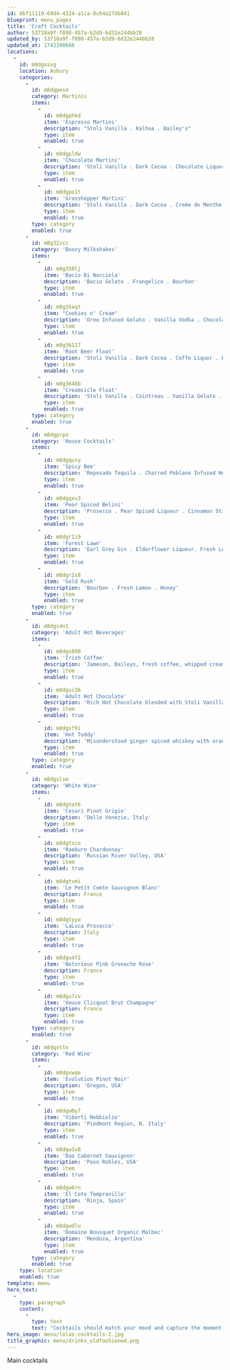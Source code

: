 ```yaml
---
id: 6bf11119-69d4-4324-a1ca-8c64a27db841
blueprint: menu_pages
title: 'Craft Cocktails'
author: 53718a9f-f098-457a-b2d9-6d32e244bb28
updated_by: 53718a9f-f098-457a-b2d9-6d32e244bb28
updated_at: 1742398688
locations:
  -
    id: m8dgoivg
    location: Asbury
    categories:
      -
        id: m8dgpes4
        category: Martinis
        items:
          -
            id: m8dgphkd
            item: 'Espresso Martini'
            description: "Stoli Vanilla . Kalhua . Bailey's"
            type: item
            enabled: true
          -
            id: m8dgpldw
            item: 'Chocolate Martini'
            description: 'Stoli Vanilla . Dark Cocoa . Chocolate Liquor . Chocolate Gelato'
            type: item
            enabled: true
          -
            id: m8dgpo1t
            item: 'Grasshopper Martini'
            description: 'Stoli Vanilla . Dark Cocoa . Creme de Menthe . Mint Chocolate Chip Gelato'
            type: item
            enabled: true
        type: category
        enabled: true
      -
        id: m8g32zcc
        category: 'Boozy Milkshakes'
        items:
          -
            id: m8g359lj
            item: 'Bacio Di Nocciola'
            description: 'Bacio Gelato . Frangelico . Bourbon'
            type: item
            enabled: true
          -
            id: m8g35xqt
            item: "Cookies n' Cream"
            description: 'Oreo Infused Gelato . Vanilla Vodka . Chocolate Liqueur . Topped with Oreo crumble and Whipped Cream'
            type: item
            enabled: true
          -
            id: m8g36127
            item: 'Root Beer Float'
            description: 'Stoli Vanilla . Dark Cocoa . Coffe Liquor . Homemade Vanilla Gelato'
            type: item
            enabled: true
          -
            id: m8g364bb
            item: 'Creamsicle Float'
            description: 'Stoli Vanilla . Cointreau . Vanilla Gelato . Orange Soda'
            type: item
            enabled: true
        type: category
        enabled: true
      -
        id: m8dgprpo
        category: 'House Cocktails'
        items:
          -
            id: m8dgqusy
            item: 'Spicy Bee'
            description: 'Reposado Tequila . Charred Poblano Infused Honey . Fresh Lemon'
            type: item
            enabled: true
          -
            id: m8dgqxu3
            item: 'Pear Spiced Belini'
            description: 'Prosecco . Pear Spiced Liqueur . Cinnamon Stick'
            type: item
            enabled: true
          -
            id: m8dgr1i9
            item: 'Forest Lawn'
            description: 'Earl Grey Gin . Elderflower Liqueur. Fresh Lemon . Honey'
            type: item
            enabled: true
          -
            id: m8dgr2s8
            item: 'Gold Rush'
            description: 'Bourbon . Fresh Lemon . Honey'
            type: item
            enabled: true
        type: category
        enabled: true
      -
        id: m8dgs4n1
        category: 'Adult Hot Beverages'
        items:
          -
            id: m8dgs890
            item: 'Irish Coffee'
            description: 'Jameson, Baileys, fresh coffee, whipped cream, creme de menthe'
            type: item
            enabled: true
          -
            id: m8dgsc36
            item: 'Adult Hot Chocolate'
            description: 'Rich Hot Chocolate blended with Stoli Vanilla Vodka and Meletti Chocolate Liqueur'
            type: item
            enabled: true
          -
            id: m8dgsf9i
            item: 'Hot Toddy'
            description: 'Misunderstood ginger spiced whiskey with orange spiced hot tea, fresh lemon, honey, and cinnamon'
            type: item
            enabled: true
        type: category
        enabled: true
      -
        id: m8dgslsm
        category: 'White Wine'
        items:
          -
            id: m8dgtot6
            item: 'Cesari Pinot Grigio'
            description: 'Delle Venezie, Italy'
            type: item
            enabled: true
          -
            id: m8dgtsco
            item: 'Raeburn Chardonnay'
            description: 'Russian River Valley, USA'
            type: item
            enabled: true
          -
            id: m8dgtvmi
            item: 'Le Petit Comte Sauvignon Blanc'
            description: France
            type: item
            enabled: true
          -
            id: m8dgtyya
            item: 'LaLuca Prosecco'
            description: Italy
            type: item
            enabled: true
          -
            id: m8dgu4f1
            item: 'Notorious Pink Grenache Rose'
            description: France
            type: item
            enabled: true
          -
            id: m8dgu7zv
            item: 'Veuve Clicquot Brut Champagne'
            description: France
            type: item
            enabled: true
        type: category
        enabled: true
      -
        id: m8dgvtto
        category: 'Red Wine'
        items:
          -
            id: m8dgvwqe
            item: 'Evolution Pinot Noir'
            description: 'Oregon, USA'
            type: item
            enabled: true
          -
            id: m8dgw0y7
            item: 'Viberti Nebbiolio'
            description: 'Piedmont Region, N. Italy'
            type: item
            enabled: true
          -
            id: m8dgw3v8
            item: 'Dao Cabernet Sauvignon'
            description: 'Paso Robles, USA'
            type: item
            enabled: true
          -
            id: m8dgw6rn
            item: 'El Coto Tempranillo'
            description: 'Rioja, Spain'
            type: item
            enabled: true
          -
            id: m8dgwdlu
            item: 'Domaine Bousquet Organic Malbec'
            description: 'Mendoza, Argentina'
            type: item
            enabled: true
        type: category
        enabled: true
    type: location
    enabled: true
template: menu
hero_text:
  -
    type: paragraph
    content:
      -
        type: text
        text: "Cocktails should match your mood and capture the moment you're in. Some days you want to enjoy a familiar, timeless classic. Other days call for indulging in something new like a seasonal house cocktail. Whatever your mood, our cocktails feature premium spirits and fresh ingredients combined to leave a lasting impression."
hero_image: menu/lolas-cocktails-2.jpg
title_graphic: menu/drinks_oldfashioned.png
---
```

Main cocktails